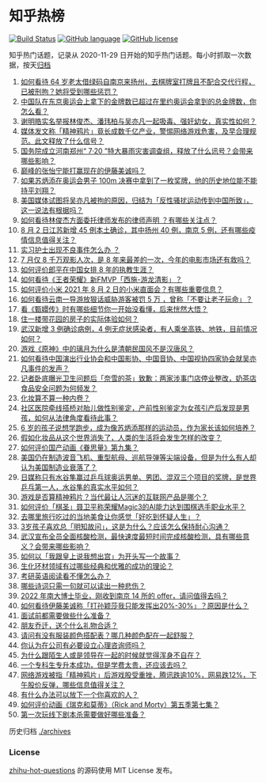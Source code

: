 # 知乎热榜
[![Build Status](https://github.com/ToWeLong/zhihu-hot-questions/workflows/CI/badge.svg)](https://github.com/ToWeLong/zhihu-hot-questions/actions)
[![GitHub language](https://img.shields.io/badge/language-golang-orange.svg)](https://golang.org/)
[![GitHub license](https://img.shields.io/github/license/ToWeLong/zhihu-hot-questions)](https://github.com/ToWeLong/zhihu-hot-questions/blob/main/LICENSE)

知乎热门话题，记录从 2020-11-29 日开始的知乎热门话题。每小时抓取一次数据，按天[归档](./archives)

<!-- BEGIN -->

1. [如何看待 64 岁老太借绿码自南京来扬州，去棋牌室打牌且不配合交代行程，已被刑拘？她将受到哪些惩罚？](https://www.zhihu.com/question/476087647)
1. [中国队在东京奥运会上拿下的金牌数已超过在里约奥运会拿到的总金牌数，你怎么看？](https://www.zhihu.com/question/476762052)
1. [谢明皓实名举报林俊杰、潘玮柏与吴亦凡一起吸毒、强奸幼女，真实性如何？](https://www.zhihu.com/question/476619729)
1. [媒体发文称「精神鸦片」竟长成数千亿产业，警惕网络游戏危害，及早合理规范。此文释放了什么信号？](https://www.zhihu.com/question/476894720)
1. [国务院成立河南郑州“ 7·20 ”特大暴雨灾害调查组，释放了什么讯号？会带来哪些影响？](https://www.zhihu.com/question/476776008)
1. [巅峰的张怡宁能打赢现在的伊藤美诚吗？](https://www.zhihu.com/question/356721490)
1. [如果苏炳添在奥运会男子 100m 决赛中拿到了一枚奖牌，他的历史地位能不能持平刘翔？](https://www.zhihu.com/question/476422195)
1. [美国媒体试图将吴亦凡被拘的原因，归结为「反性骚扰运动传到中国所致」，这一说法有根据吗？](https://www.zhihu.com/question/476848890)
1. [如何看待林俊杰方面委托律师发布的律师声明 ？有哪些关注点？](https://www.zhihu.com/question/476625365)
1. [8 月 2 日江苏新增 45 例本土确诊，其中扬州 40 例，南京 5 例，还有哪些疫情信息值得关注？](https://www.zhihu.com/question/476885357)
1. [实习护士出现不良事件怎么办 ？](https://www.zhihu.com/question/473930883)
1. [7 月仅 8 千万观影人次，是 8 年来最差的一次，今年的电影市场还有救吗？](https://www.zhihu.com/question/476712889)
1. [如何评价郎平在中国女排 8 年的执教生涯？](https://www.zhihu.com/question/476787423)
1. [如何看待《王者荣耀》新FMVP「西施-游龙清影」？](https://www.zhihu.com/question/476793069)
1. [如何评价小米 2021 年 8 月 2 日的小米直面会？有哪些重要信息？](https://www.zhihu.com/question/476803071)
1. [如何看待云南一导游放狠话威胁游客被罚 5 万 ，曾称「不要让老子玩命」？](https://www.zhihu.com/question/475733618)
1. [看《甄嬛传》时有哪些细节你一开始没看懂，后来恍然大悟？](https://www.zhihu.com/question/47465287)
1. [住一楼带花园的房子的实际体验如何？](https://www.zhihu.com/question/24249319)
1. [武汉新增 3 例确诊病例，4 例无症状感染者，有人乘坐高铁、地铁，目前情况如何？](https://www.zhihu.com/question/476836715)
1. [游戏《原神》中的璃月为什么是清朝民国风不是汉唐风？](https://www.zhihu.com/question/476202999)
1. [如何看待中国演出行业协会和中国影协、中国音协、中国视协四家协会就吴亦凡事件的发声？](https://www.zhihu.com/question/476804074)
1. [记者卧底曝光卫生问题后「奈雪的茶」致歉：两家涉事门店停业整改，奶茶店食品安全问题为何频发？](https://www.zhihu.com/question/476903482)
1. [化妆算不算一种内卷？](https://www.zhihu.com/question/458617546)
1. [社区医院牵线搭桥对胎儿做性别鉴定，产前性别鉴定为女孩引产后发现是男孩，如何从法律角度看待此事？](https://www.zhihu.com/question/476940107)
1. [6 岁的孩子说想学跑步，成为像苏炳添那样的运动员，作为家长该如何培养？](https://www.zhihu.com/question/476569561)
1. [假如化妆品从这个世界消失了，人类的生活将会发生怎样的改变？](https://www.zhihu.com/question/474334571)
1. [如何评价国产动画《眷思量》第九集？](https://www.zhihu.com/question/476668782)
1. [美国仍在制造波音飞机、重型航母、巡航导弹等尖端设备，但是为什么有人却认为美国制造业衰落了？](https://www.zhihu.com/question/443912700)
1. [日媒称只有水谷隼赢过乒乓球奥运男单、男团、混双三个项目的奖牌，是世界乒乓第一人，水谷隼的真实水平如何？](https://www.zhihu.com/question/475840446)
1. [游戏是否算精神鸦片？当代最让人沉迷的互联网产品是哪个？](https://www.zhihu.com/question/476926716)
1. [如何评价「棋圣」聂卫平称荣耀Magic3的AI能力达到围棋选手职业水平？](https://www.zhihu.com/question/476811888)
1. [去哪里旅行吃过的当地美食让你感觉「好吃到怀疑人生」？](https://www.zhihu.com/question/472229288)
1. [3岁孩子喜欢总「明知故问」，这是为什么？应该怎么保持耐心沟通？](https://www.zhihu.com/question/476543796)
1. [武汉宣布全员全面核酸检测，最快速度最短时间完成核酸检测，具有哪些意义？会带来哪些影响？](https://www.zhihu.com/question/476931730)
1. [如何以「我跟皇上说我想出宫」为开头写一个故事？](https://www.zhihu.com/question/430043059)
1. [生化环材领域有过哪些经典和优雅的成功的理论？](https://www.zhihu.com/question/476199857)
1. [考研英语阅读看不懂怎么办？](https://www.zhihu.com/question/476898920)
1. [哪些诗词只需一句就可以读出一种悲伤？](https://www.zhihu.com/question/476022375)
1. [2022 年南大博士毕业，刚收到南京 14 所的 offer，请问值得去吗？](https://www.zhihu.com/question/474197983)
1. [如何看待伊藤美诚称「打孙颖莎我只能发挥出20%-30%」？原因是什么？](https://www.zhihu.com/question/476328323)
1. [面试前都需要做些什么准备？](https://www.zhihu.com/question/25039418)
1. [朋友乔迁，送个什么礼物合适？](https://www.zhihu.com/question/341101096)
1. [请问有没有服装颜色搭配表？哪几种颜色配在一起舒服？](https://www.zhihu.com/question/30457857)
1. [你认为在公司有必要设立心理咨询师吗？](https://www.zhihu.com/question/475485776)
1. [为什么跟陌生人或是领导在一起的时候就觉得浑身不自在？](https://www.zhihu.com/question/474989192)
1. [一个专科生专升本成功，但是学费太贵，还应该去吗？](https://www.zhihu.com/question/467556658)
1. [网络游戏被指「精神鸦片」后游戏股受重挫，腾讯跌逾10%，网易跌12%，下午股价反弹，哪些信息值得关注？](https://www.zhihu.com/question/476903827)
1. [有什么办法可以放下一个你喜欢的人？](https://www.zhihu.com/question/423049471)
1. [如何评价动画《瑞克和莫蒂》（Rick and Morty）第五季第七集？](https://www.zhihu.com/question/471888334)
1. [第一次玩线下剧本杀需要做好哪些准备？](https://www.zhihu.com/question/461668522)

<!-- END -->

历史归档 [./archives](./archives)


### License
[zhihu-hot-questions](https://github.com/towelong/zhihu-hot-questions) 的源码使用 MIT License 发布。